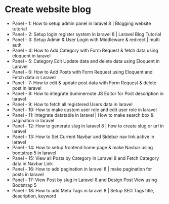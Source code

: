 # Create website blog
+ Panel - 1: How to setup admin panel in laravel 8 | Blogging website tutorial
+ Panel - 2: Setup login register system in laravel 8 | Laravel Blog Tutorial
+ Panel - 3: Setup Admin & User Login with Middleware & redirect | multi auth
+ Panel - 4: How to Add Category with Form Request & fetch data using eloquent in laravel
+ Panel - 5: Category Edit Update data and delete data using Eloquent in Laravel
+ Panel - 6: How to Add Posts with Form Request using Eloquent and Fetch data in Laravel
+ Panel - 7: How to edit & update post data with Form Request & delete post in laravel
+ Panel - 8: How to integrate Summernote JS Editor for Post description in laravel
+ Panel - 9: How to fetch all registered Users data in laravel
+ Panel - 10: How to make custom user role and edit user role in laravel
+ Panel - 11: Integrate datatable in laravel | How to make search box & pagination in laravel
+ Panel - 12: How to generate slug in laravel 8 | how to create slug or url in laravel
+ Panel - 13: How to Set Current Navbar and Sidebar nav link active in laravel
+ Panel - 14: How to setup frontend home page & make Navbar using bootstrap 5 in laravel
+ Panel - 15: View all Posts by Category in Laravel 8 and Fetch Category data in Navbar Link
+ Panel - 16: How to add pagination in laravel 8 | make pagination for posts in laravel
+ Panel - 17: View Post by slug in Laravel 8 and Design Post View using Bootstrap 5
+ Panel - 18: How to add Meta Tags in laravel 8 | Setup SEO Tags title, description, keyword